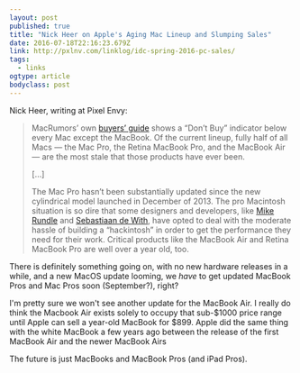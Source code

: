 ```yaml
---
layout: post 
published: true 
title: "Nick Heer on Apple's Aging Mac Lineup and Slumping Sales" 
date: 2016-07-18T22:16:23.679Z 
link: http://pxlnv.com/linklog/idc-spring-2016-pc-sales/ 
tags:
  - links
ogtype: article 
bodyclass: post 
---
```


Nick Heer, writing at Pixel Envy:

> MacRumors’ own [buyers’ guide](http://buyersguide.macrumors.com/#Mac) shows a “Don’t Buy” indicator below every Mac except the MacBook. Of the current lineup, fully half of all Macs — the Mac Pro, the Retina MacBook Pro, and the MacBook Air — are the most stale that those products have ever been. 
> 
> […]
> 
> The Mac Pro hasn’t been substantially updated since the new cylindrical model launched in December of 2013. The pro Macintosh situation is so dire that some designers and developers, like [Mike Rundle](https://medium.com/swlh/building-my-1-200-hackintosh-49a1a186241e) and [Sebastiaan de With](https://twitter.com/sdw/status/705464206665986049), have opted to deal with the moderate hassle of building a “hackintosh” in order to get the performance they need for their work. Critical products like the MacBook Air and Retina MacBook Pro are well over a year old, too.

There is definitely something going on, with no new hardware releases in a while, and a new MacOS update looming, we _have_ to get updated MacBook Pros and Mac Pros soon (September?), right?

I'm pretty sure we won't see another update for the MacBook Air. I really do  think the Macbook Air exists solely to occupy that sub-$1000 price range until Apple can sell a year-old MacBook for $899. Apple did the same thing with the white MacBook a few years ago between the release of the first MacBook Air and the newer MacBook Airs

The future is just MacBooks and MacBook Pros (and iPad Pros).
